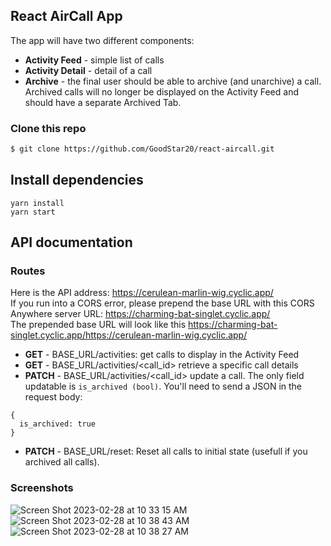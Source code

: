 ## React AirCall App

The app will have two different components:

- **Activity Feed** - simple list of calls
- **Activity Detail** - detail of a call
- **Archive** - the final user should be able to archive (and unarchive) a call. Archived calls will no longer be displayed on the Activity Feed and should have a separate Archived Tab.

### Clone this repo

```bash
$ git clone https://github.com/GoodStar20/react-aircall.git
```

## Install dependencies

```
yarn install
yarn start
```

## API documentation

### Routes

Here is the API address: https://cerulean-marlin-wig.cyclic.app/ <br>
If you run into a CORS error, please prepend the base URL with this CORS Anywhere server URL: https://charming-bat-singlet.cyclic.app/ <br>
The prepended base URL will look like this https://charming-bat-singlet.cyclic.app/https://cerulean-marlin-wig.cyclic.app/

- **GET** - BASE_URL/activities: get calls to display in the Activity Feed
- **GET** - BASE_URL/activities/<call_id> retrieve a specific call details
- **PATCH** - BASE_URL/activities/<call_id> update a call. The only field updatable is `is_archived (bool)`. You'll need to send a JSON in the request body:

```
{
  is_archived: true
}
```

- **PATCH** - BASE_URL/reset: Reset all calls to initial state (usefull if you archived all calls).

### Screenshots
![Screen Shot 2023-02-28 at 10 33 15 AM](https://user-images.githubusercontent.com/39380399/221901367-a72657f7-ecd4-47bd-984a-ff57f260eb26.png)
![Screen Shot 2023-02-28 at 10 38 43 AM](https://user-images.githubusercontent.com/39380399/221902700-e40536dc-3137-416f-a6c6-6d8c60b89b35.png)
![Screen Shot 2023-02-28 at 10 38 27 AM](https://user-images.githubusercontent.com/39380399/221902717-0b02f397-86f5-487a-abbc-696f824ac687.png)

